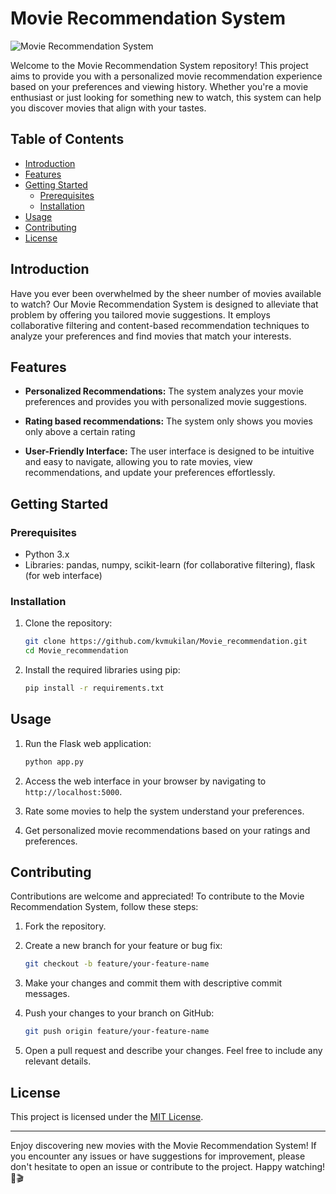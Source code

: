 # Movie Recommendation System

![Movie Recommendation System](https://github.com/kvmukilan/Movie_recommendation/raw/main/images/movie_recommendation.jpg)

Welcome to the Movie Recommendation System repository! This project aims to provide you with a personalized movie recommendation experience based on your preferences and viewing history. Whether you're a movie enthusiast or just looking for something new to watch, this system can help you discover movies that align with your tastes.

## Table of Contents

- [Introduction](#introduction)
- [Features](#features)
- [Getting Started](#getting-started)
  - [Prerequisites](#prerequisites)
  - [Installation](#installation)
- [Usage](#usage)
- [Contributing](#contributing)
- [License](#license)

## Introduction

Have you ever been overwhelmed by the sheer number of movies available to watch? Our Movie Recommendation System is designed to alleviate that problem by offering you tailored movie suggestions. It employs collaborative filtering and content-based recommendation techniques to analyze your preferences and find movies that match your interests.

## Features

- **Personalized Recommendations:** The system analyzes your movie preferences and provides you with personalized movie suggestions.

- **Rating based recommendations:** The system only shows you movies only above a certain rating
  
- **User-Friendly Interface:** The user interface is designed to be intuitive and easy to navigate, allowing you to rate movies, view recommendations, and update your preferences effortlessly.

## Getting Started

### Prerequisites

- Python 3.x
- Libraries: pandas, numpy, scikit-learn (for collaborative filtering), flask (for web interface)

### Installation

1. Clone the repository:

   ```bash
   git clone https://github.com/kvmukilan/Movie_recommendation.git
   cd Movie_recommendation
   ```

2. Install the required libraries using pip:

   ```bash
   pip install -r requirements.txt
   ```

## Usage

1. Run the Flask web application:

   ```bash
   python app.py
   ```

2. Access the web interface in your browser by navigating to `http://localhost:5000`.

3. Rate some movies to help the system understand your preferences.

4. Get personalized movie recommendations based on your ratings and preferences.

## Contributing

Contributions are welcome and appreciated! To contribute to the Movie Recommendation System, follow these steps:

1. Fork the repository.

2. Create a new branch for your feature or bug fix:

   ```bash
   git checkout -b feature/your-feature-name
   ```

3. Make your changes and commit them with descriptive commit messages.

4. Push your changes to your branch on GitHub:

   ```bash
   git push origin feature/your-feature-name
   ```

5. Open a pull request and describe your changes. Feel free to include any relevant details.

## License

This project is licensed under the [MIT License](LICENSE).

---

Enjoy discovering new movies with the Movie Recommendation System! If you encounter any issues or have suggestions for improvement, please don't hesitate to open an issue or contribute to the project. Happy watching! 🍿🎬
